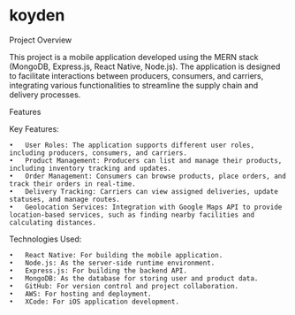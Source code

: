 # koyden
Project Overview

This project is a mobile application developed using the MERN stack (MongoDB, Express.js, React Native, Node.js). The application is designed to facilitate interactions between producers, consumers, and carriers, integrating various functionalities to streamline the supply chain and delivery processes.

Features

Key Features:

	•	User Roles: The application supports different user roles, including producers, consumers, and carriers.
	•	Product Management: Producers can list and manage their products, including inventory tracking and updates.
	•	Order Management: Consumers can browse products, place orders, and track their orders in real-time.
	•	Delivery Tracking: Carriers can view assigned deliveries, update statuses, and manage routes.
	•	Geolocation Services: Integration with Google Maps API to provide location-based services, such as finding nearby facilities and calculating distances.


 Technologies Used:

	•	React Native: For building the mobile application.
	•	Node.js: As the server-side runtime environment.
	•	Express.js: For building the backend API.
	•	MongoDB: As the database for storing user and product data.
	•	GitHub: For version control and project collaboration.
	•	AWS: For hosting and deployment.
	•	XCode: For iOS application development.

